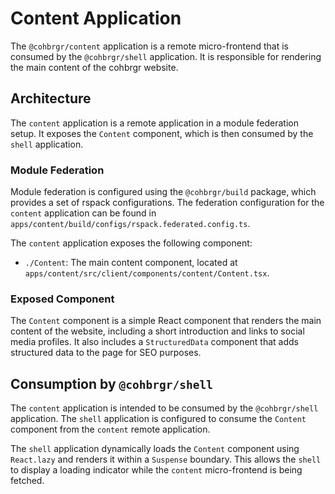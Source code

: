 # Content Application

The `@cohbrgr/content` application is a remote micro-frontend that is consumed by the `@cohbrgr/shell` application. It is responsible for rendering the main content of the cohbrgr website.

## Architecture

The `content` application is a remote application in a module federation setup. It exposes the `Content` component, which is then consumed by the `shell` application.

### Module Federation

Module federation is configured using the `@cohbrgr/build` package, which provides a set of rspack configurations. The federation configuration for the `content` application can be found in `apps/content/build/configs/rspack.federated.config.ts`.

The `content` application exposes the following component:

-   `./Content`: The main content component, located at `apps/content/src/client/components/content/Content.tsx`.

### Exposed Component

The `Content` component is a simple React component that renders the main content of the website, including a short introduction and links to social media profiles. It also includes a `StructuredData` component that adds structured data to the page for SEO purposes.

## Consumption by `@cohbrgr/shell`

The `content` application is intended to be consumed by the `@cohbrgr/shell` application. The `shell` application is configured to consume the `Content` component from the `content` remote application.

The `shell` application dynamically loads the `Content` component using `React.lazy` and renders it within a `Suspense` boundary. This allows the `shell` to display a loading indicator while the `content` micro-frontend is being fetched.
